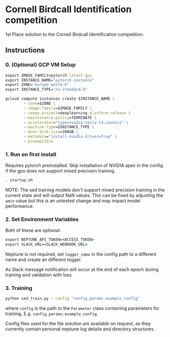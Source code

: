 # Cornell Birdcall Identification competition

1st Place solution to the Cornell Birdcall Identification competition.

## Instructions

### 0. (Optional) GCP VM Setup

```cmd
export IMAGE_FAMILY=pytorch-latest-gpu
export INSTANCE_NAME="pytorch-instance"
export ZONE="europe-west4-b"
export INSTANCE_TYPE="n1-standard-8"

gcloud compute instances create $INSTANCE_NAME \
        --zone=$ZONE \
        --image-family=$IMAGE_FAMILY \
        --image-project=deeplearning-platform-release \
        --maintenance-policy=TERMINATE \
        --accelerator="type=nvidia-tesla-t4,count=1" \
        --machine-type=$INSTANCE_TYPE \
        --boot-disk-size=300GB \
        --metadata="install-nvidia-driver=True" \
        --preemptible
```

### 1. Run on first install

Requires pytorch preinstalled. Skip installation of NVIDIA apex in the config if the gpu does not support mixed precision training.

```cmd
. startup.sh
```
NOTE: The sed training models don't support mixed precision training in the current state and will output NaN values. This can be fixed by adjusting the `amin` value but this is an untested change and may impact model performance.

### 2. Set Environment Variables

Both of these are optional:

```cmd
export NEPTUNE_API_TOKEN=<ACCESS_TOKEN>
export SLACK_URL=<SLACK_WEBHOOK_URL>
```

Neptune is not required, set `logger_name` in the config path to a different name and create an different logger.

As Slack message notification will occur at the end of each epoch during training and validation with loss.

### 3. Training

```cmd
python sed_train.py --config "config_params.example_config"
```
where `config` is the path to the `Parameter` class containing parameters for training. E.g. `config_params.example_config`.

Config files used for the file solution are available on request, as they currently contain personal neptune log details and directory structures.

